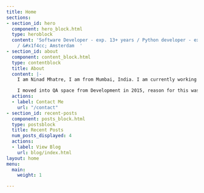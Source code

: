 ```yaml
---
title: Home
sections:
- section_id: hero
  component: hero_block.html
  type: heroblock
  content: 'Software Developer - exp. 13+ years / Python developer - exp. 6+ years
    / &#x1f4cc; Amsterdam  '
- section_id: about
  component: content_block.html
  type: contentblock
  title: About
  content: |-
    I am Ninad Mhatre, I am from Mumbai, India. I am currently working as Python QA Automation developer in Amsterdam, the Netherlands with FlowTrades. I am a software developer by profession since 2006 & traveller since I started earning.

    I moved into QA space from Development in 2015, reason for this was to understand the business. I worked on Perl, C# & little bit with C++ before moving to Python.
  actions:
  - label: Contact Me
    url: "/contact"
- section_id: recent-posts
  component: posts_block.html
  type: postsblock
  title: Recent Posts
  num_posts_displayed: 4
  actions:
  - label: View Blog
    url: blog/index.html
layout: home
menu:
  main:
    weight: 1

---
```

